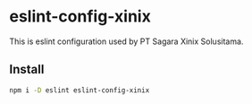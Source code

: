 # eslint-config-xinix

This is eslint configuration used by PT Sagara Xinix Solusitama.

## Install

```sh
npm i -D eslint eslint-config-xinix
```
